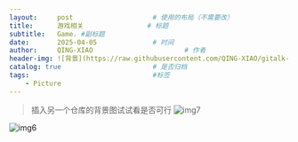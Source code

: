 ```yaml
---
layout:     post   				    # 使用的布局（不需要改）
title:      游戏相关 				# 标题 
subtitle:   Game. #副标题
date:       2025-04-05 				# 时间
author:     QING-XIAO						# 作者
header-img: ![背景](https://raw.githubusercontent.com/QING-XIAO/gitalk-comments/blob/main/img/img1.jpg "背景") 	#这篇文章标题背景图片
catalog: true 						# 是否归档
tags:								#标签
    - Picture
---
```


> 插入另一个仓库的背景图试试看是否可行
![img7](https://raw.githubusercontent.com/QING-XIAO/gitalk-comments/blob/main/img/img7.jpg "img7")

![img6](https://raw.githubusercontent.com/QING-XIAO/gitalk-comments/blob/main/img/img6.jpg "img6")
